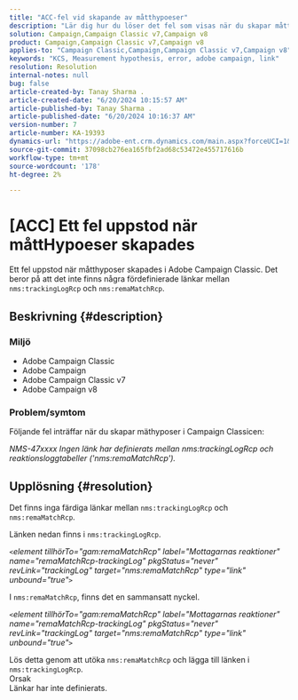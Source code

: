 ```yaml
---
title: "ACC-fel vid skapande av måtthypoeser"
description: "Lär dig hur du löser det fel som visas när du skapar måtthypoeser i Campaign Classicen."
solution: Campaign,Campaign Classic v7,Campaign v8
product: Campaign,Campaign Classic v7,Campaign v8
applies-to: "Campaign Classic,Campaign,Campaign Classic v7,Campaign v8"
keywords: "KCS, Measurement hypothesis, error, adobe campaign, link"
resolution: Resolution
internal-notes: null
bug: false
article-created-by: Tanay Sharma .
article-created-date: "6/20/2024 10:15:57 AM"
article-published-by: Tanay Sharma .
article-published-date: "6/20/2024 10:16:37 AM"
version-number: 7
article-number: KA-19393
dynamics-url: "https://adobe-ent.crm.dynamics.com/main.aspx?forceUCI=1&pagetype=entityrecord&etn=knowledgearticle&id=9dd09c13-ee2e-ef11-840b-6045bd0065b6"
source-git-commit: 37098cb276ea165fbf2ad68c53472e455717616b
workflow-type: tm+mt
source-wordcount: '178'
ht-degree: 2%

---
```


# [ACC] Ett fel uppstod när måttHypoeser skapades


Ett fel uppstod när måtthyposer skapades i Adobe Campaign Classic. Det beror på att det inte finns några fördefinierade länkar mellan `nms:trackingLogRcp` och `nms:remaMatchRcp`.

## Beskrivning {#description}


### Miljö

- Adobe Campaign Classic
- Adobe Campaign
- Adobe Campaign Classic v7
- Adobe Campaign v8


### Problem/symtom

Följande fel inträffar när du skapar mäthyposer i Campaign Classicen:

*NMS-47xxxx Ingen länk har definierats mellan nms:trackingLogRcp och reaktionsloggtabeller (&#39;nms:remaMatchRcp&#39;).*


## Upplösning {#resolution}


Det finns inga färdiga länkar mellan `nms:trackingLogRcp` och `nms:remaMatchRcp`.

Länken nedan finns i `nms:trackingLogRcp`.

*`<`element tillhörTo=&quot;gam:remaMatchRcp&quot; label=&quot;Mottagarnas reaktioner&quot; name=&quot;remaMatchRcp-trackingLog&quot; pkgStatus=&quot;never&quot; revLink=&quot;trackingLog&quot; target=&quot;nms:remaMatchRcp&quot; type=&quot;link&quot; unbound=&quot;true&quot;`>`*

I `nms:remaMatchRcp`, finns det en sammansatt nyckel.

*`<`element tillhörTo=&quot;gam:remaMatchRcp&quot; label=&quot;Mottagarnas reaktioner&quot; name=&quot;remaMatchRcp-trackingLog&quot; pkgStatus=&quot;never&quot; revLink=&quot;trackingLog&quot; target=&quot;nms:remaMatchRcp&quot; type=&quot;link&quot; unbound=&quot;true&quot;`>`*

Lös detta genom att utöka `nms:remaMatchRcp` och lägga till länken i `nms:trackingLogRcp`.
<br>Orsak<br>
Länkar har inte definierats.
